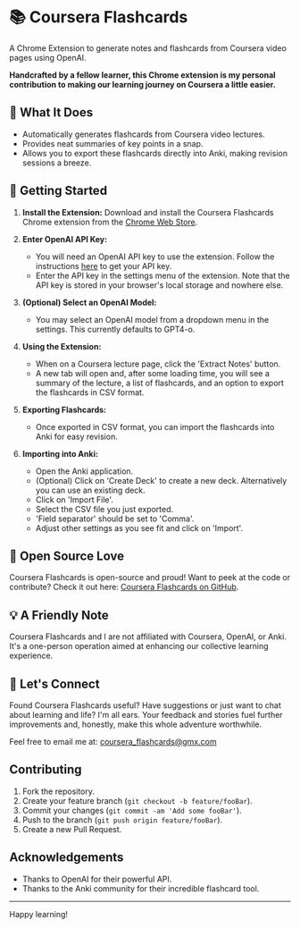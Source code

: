 # 📚 Coursera Flashcards

A Chrome Extension to generate notes and flashcards from Coursera video pages using OpenAI.

**Handcrafted by a fellow learner, this Chrome extension is my personal contribution to making our learning journey on Coursera a little easier.**

## 🤖 What It Does

- Automatically generates flashcards from Coursera video lectures.
- Provides neat summaries of key points in a snap.
- Allows you to export these flashcards directly into Anki, making revision sessions a breeze.

## 🚀 Getting Started

1. **Install the Extension:** Download and install the Coursera Flashcards Chrome extension from the [Chrome Web Store](https://chromewebstore.google.com/detail/coursera-flashcards/eaplkplofnolbedgfagghphdngkcplea?hl=en-US).

2. **Enter OpenAI API Key:**
    - You will need an OpenAI API key to use the extension. Follow the instructions [here](https://help.openai.com/en/articles/4936850-where-do-i-find-my-openai-api-key) to get your API key.
    - Enter the API key in the settings menu of the extension. Note that the API key is stored in your browser's local storage and nowhere else.

3. **(Optional) Select an OpenAI Model:**
    - You may select an OpenAI model from a dropdown menu in the settings. This currently defaults to GPT4-o.

4. **Using the Extension:**
    - When on a Coursera lecture page, click the 'Extract Notes' button.
    - A new tab will open and, after some loading time, you will see a summary of the lecture, a list of flashcards, and an option to export the flashcards in CSV format.

5. **Exporting Flashcards:**
    - Once exported in CSV format, you can import the flashcards into Anki for easy revision.

6. **Importing into Anki:**
    - Open the Anki application.
    - (Optional) Click on 'Create Deck' to create a new deck. Alternatively you can use an existing deck.
    - Click on 'Import File'.
    - Select the CSV file you just exported.
    - 'Field separator' should be set to 'Comma'.
    - Adjust other settings as you see fit and click on 'Import'.

## 🔗 Open Source Love

Coursera Flashcards is open-source and proud! Want to peek at the code or contribute? Check it out here: [Coursera Flashcards on GitHub](https://github.com/vadpiccini/coursera_flashcards).

## 💡 A Friendly Note

Coursera Flashcards and I are not affiliated with Coursera, OpenAI, or Anki. It's a one-person operation aimed at enhancing our collective learning experience.

## 💌 Let's Connect

Found Coursera Flashcards useful? Have suggestions or just want to chat about learning and life? I'm all ears. Your feedback and stories fuel further improvements and, honestly, make this whole adventure worthwhile.

Feel free to email me at: coursera_flashcards@gmx.com

## Contributing

1. Fork the repository.
2. Create your feature branch (`git checkout -b feature/fooBar`).
3. Commit your changes (`git commit -am 'Add some fooBar'`).
4. Push to the branch (`git push origin feature/fooBar`).
5. Create a new Pull Request.

## Acknowledgements

- Thanks to OpenAI for their powerful API.
- Thanks to the Anki community for their incredible flashcard tool.

---

Happy learning!


